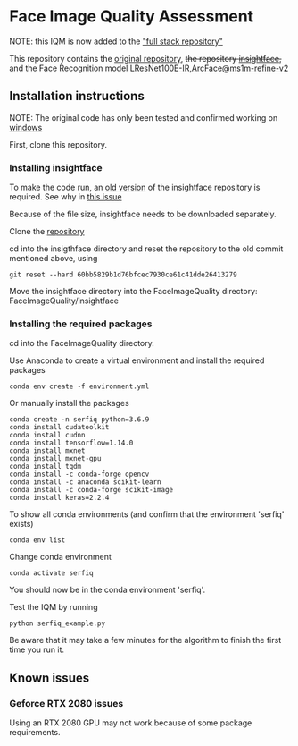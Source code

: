 # Face Image Quality Assessment

NOTE: this IQM is now added to the ["full stack repository"](https://github.com/Kjetilgr/bachelor-full-stack)

This repository contains the [original repository](https://github.com/pterhoer/FaceImageQuality), ~~the repository [insightface](https://github.com/deepinsight/insightface/tree/60bb5829b1d76bfcec7930ce61c41dde26413279),~~ and the Face Recognition model [LResNet100E-IR,ArcFace@ms1m-refine-v2](https://github.com/deepinsight/insightface/wiki/Model-Zoo#31-lresnet100e-irarcfacems1m-refine-v2)

## Installation instructions

NOTE: The original code has only been tested and confirmed working on [windows](https://github.com/pterhoer/FaceImageQuality/issues/7)

First, clone this repository.

### Installing insightface

To make the code run, an [old version](https://github.com/deepinsight/insightface/tree/60bb5829b1d76bfcec7930ce61c41dde26413279) of the insightface repository is required. See why in [this issue](https://github.com/pterhoer/FaceImageQuality/issues/28)

Because of the file size, insightface needs to be downloaded separately.

Clone the [repository](https://github.com/deepinsight/insightface)

cd into the insigthface directory and reset the repository to the old commit mentioned above, using

```terminal
git reset --hard 60bb5829b1d76bfcec7930ce61c41dde26413279
```

Move the insightface directory into the FaceImageQuality directory: FaceImageQuality/insightface

### Installing the required packages

cd into the FaceImageQuality directory.

Use Anaconda to create a virtual environment and install the required packages

```terminal
conda env create -f environment.yml
```

Or manually install the packages

```terminal
conda create -n serfiq python=3.6.9
conda install cudatoolkit
conda install cudnn
conda install tensorflow=1.14.0
conda install mxnet
conda install mxnet-gpu
conda install tqdm
conda install -c conda-forge opencv
conda install -c anaconda scikit-learn
conda install -c conda-forge scikit-image
conda install keras=2.2.4
```

To show all conda environments (and confirm that the environment 'serfiq' exists)

```terminal
conda env list
```

Change conda environment

```terminal
conda activate serfiq
```

You should now be in the conda environment 'serfiq'.

Test the IQM by running

```terminal
python serfiq_example.py
```

Be aware that it may take a few minutes for the algorithm to finish the first time you run it.

## Known issues

### Geforce RTX 2080 issues

Using an RTX 2080 GPU may not work because of some package requirements.

